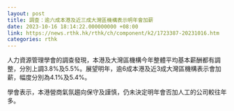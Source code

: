 ```yaml
---
layout: post
title: 調查：逾六成本港及近三成大灣區機構表示明年會加薪
date: 2023-10-16 18:14:22.000000000 +08:00
link: https://news.rthk.hk/rthk/ch/component/k2/1723387-20231016.htm
categories: rthk
---
```


人力資源管理學會的調查發現，本港及大灣區機構今年整體平均基本薪酬都有調整，分別上調3.8%及5.5%。展望明年，逾6成本港及近3成大灣區機構表示會加薪，幅度分別為4.1%及5.4%。

學會表示，本港營商氣氛趨向保守及謹慎，仍未決定明年會否加人工的公司較往年多。
